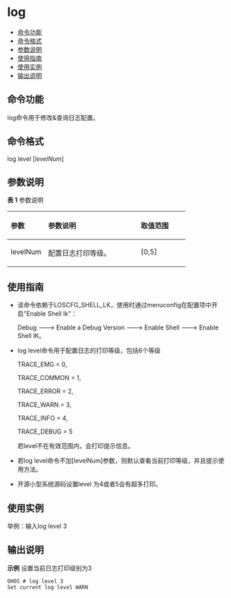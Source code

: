 # log<a name="ZH-CN_TOPIC_0000001133846474"></a>

-   [命令功能](#section128219131856)
-   [命令格式](#section3894181710519)
-   [参数说明](#section7693122310515)
-   [使用指南](#section1982111281512)
-   [使用实例](#section176301333259)
-   [输出说明](#section14354765415)

## 命令功能<a name="section128219131856"></a>

log命令用于修改&查询日志配置。

## 命令格式<a name="section3894181710519"></a>

log level \[_levelNum_\]

## 参数说明<a name="section7693122310515"></a>

**表 1**  参数说明

<a name="table237mcpsimp"></a>
<table><thead align="left"><tr id="row243mcpsimp"><th class="cellrowborder" valign="top" width="21%" id="mcps1.2.4.1.1"><p id="p245mcpsimp"><a name="p245mcpsimp"></a><a name="p245mcpsimp"></a>参数</p>
</th>
<th class="cellrowborder" valign="top" width="52%" id="mcps1.2.4.1.2"><p id="p247mcpsimp"><a name="p247mcpsimp"></a><a name="p247mcpsimp"></a>参数说明</p>
</th>
<th class="cellrowborder" valign="top" width="27%" id="mcps1.2.4.1.3"><p id="p249mcpsimp"><a name="p249mcpsimp"></a><a name="p249mcpsimp"></a>取值范围</p>
</th>
</tr>
</thead>
<tbody><tr id="row250mcpsimp"><td class="cellrowborder" valign="top" width="21%" headers="mcps1.2.4.1.1 "><p id="p252mcpsimp"><a name="p252mcpsimp"></a><a name="p252mcpsimp"></a>levelNum</p>
</td>
<td class="cellrowborder" valign="top" width="52%" headers="mcps1.2.4.1.2 "><p id="p254mcpsimp"><a name="p254mcpsimp"></a><a name="p254mcpsimp"></a>配置日志打印等级。</p>
</td>
<td class="cellrowborder" valign="top" width="27%" headers="mcps1.2.4.1.3 "><p id="p256mcpsimp"><a name="p256mcpsimp"></a><a name="p256mcpsimp"></a>[0,5]</p>
</td>
</tr>
</tbody>
</table>

## 使用指南<a name="section1982111281512"></a>

-   该命令依赖于LOSCFG\_SHELL\_LK，使用时通过menuconfig在配置项中开启"Enable Shell lk"：

    Debug  ---\> Enable a Debug Version ---\> Enable Shell ---\> Enable Shell lK。

-   log level命令用于配置日志的打印等级，包括6个等级

    TRACE\_EMG = 0,

    TRACE\_COMMON = 1,

    TRACE\_ERROR = 2,

    TRACE\_WARN = 3,

    TRACE\_INFO = 4,

    TRACE\_DEBUG = 5

    若level不在有效范围内，会打印提示信息。

- 若log level命令不加\[levelNum\]参数，则默认查看当前打印等级，并且提示使用方法。

-   开源小型系统源码设置level 为4或者5会有超多打印。

## 使用实例<a name="section176301333259"></a>

举例：输入log level 3

## 输出说明<a name="section14354765415"></a>

**示例** 设置当前日志打印级别为3

```shell
OHOS # log level 3
Set current log level WARN
```

